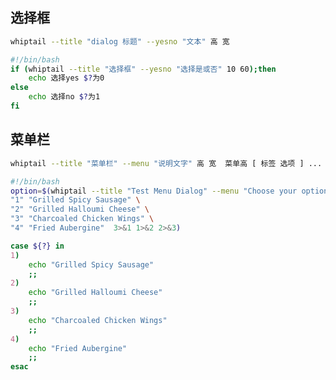 <!--
 * @Description: 
 * @Version: 1.0
 * @Author: DaLao
 * @Email: dalao_li@163.com
 * @Date: 2021-10-22 20:25:26
 * @LastEditors: DaLao
 * @LastEditTime: 2021-12-29 21:02:26
-->


## 选择框

```sh
whiptail --title "dialog 标题" --yesno "文本" 高 宽
```

```sh
#!/bin/bash
if (whiptail --title "选择框" --yesno "选择是或否" 10 60);then
    echo 选择yes $?为0
else
    echo 选择no $?为1
fi
```

## 菜单栏

```sh
whiptail --title "菜单栏" --menu "说明文字" 高 宽  菜单高 [ 标签 选项 ] ...
```

```sh
#!/bin/bash
option=$(whiptail --title "Test Menu Dialog" --menu "Choose your option" 15 60 4 \
"1" "Grilled Spicy Sausage" \
"2" "Grilled Halloumi Cheese" \
"3" "Charcoaled Chicken Wings" \
"4" "Fried Aubergine"  3>&1 1>&2 2>&3)

case ${?} in
1)
    echo "Grilled Spicy Sausage"
    ;;
2)
    echo "Grilled Halloumi Cheese"
    ;;
3)
    echo "Charcoaled Chicken Wings"
    ;;
4)
    echo "Fried Aubergine"
    ;;
esac
```